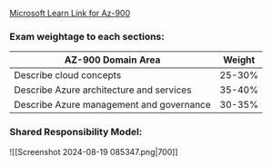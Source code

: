 
[Microsoft Learn Link for Az-900](https://learn.microsoft.com/en-us/training/courses/az-900t00)


### Exam weightage to each sections:

| **AZ-900 Domain Area**                   | **Weight** |
| ---------------------------------------- | ---------- |
| Describe cloud concepts                  | 25-30%     |
| Describe Azure architecture and services | 35-40%     |
| Describe Azure management and governance | 30-35%     |
### Shared Responsibility Model:

![[Screenshot 2024-08-19 085347.png|700]]


